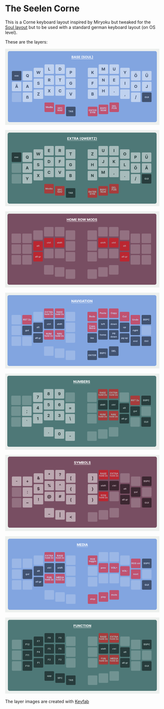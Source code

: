 # The Seelen Corne

This is a Corne keyboard layout inspired by Miryoku but tweaked for the [Soul layout](https://kennetchaz.github.io/symmetric-typing/soul.html) 
but to be used with a standard german keyboard layout (on OS level).

These are the layers:

![Base Layer](assets/base_layer.png)

![Extra Layer](assets/extra_layer.png)

![Home row mods](assets/homerow_mods.png)

![Navigation Layer](assets/navigation_layer.png)

![Number Layer](assets/number_layer.png)

![Symbol Layer](assets/symbol_layer.png)

![Media Layer](assets/media_layer.png)

![Function Layer](assets/function_layer.png)

The layer images are created with [Keyfab](https://jaroslaw-weber.github.io/keyfab)
